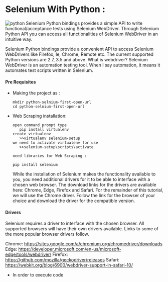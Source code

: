 # Selenium With Python :

![python](https://img.shields.io/badge/Made%20with-Python-1f425f.svg)
Selenium Python bindings provides a simple API to write functional/acceptance tests using Selenium WebDriver. Through Selenium Python API you can access all functionalities of Selenium WebDriver in an intuitive way.

Selenium Python bindings provide a convenient API to access Selenium WebDrivers like Firefox, Ie, Chrome, Remote etc. The current supported Python versions are 2.7, 3.5 and above.
What is webdriver?
Selenium WebDriver is an automation testing tool. When I say automation, it means it automates test scripts written in Selenium.

#### Pre Requisites

  - Making the project as :
    ```
    mkdir python-selnium-first-open-url
	cd python-selnium-first-open-url
    ```
  - Web Scraping installation:
     ```
     open command prompt type 
        pip install virtualenv
     create virtualenv
    	>>virtualenv selenium-setup
     we need to activate virtualenv for use
    	>>selenium-setup\scripts\activate
     
     need libraries for Web Scraping :
     
    pip install selenium
    ```
    While the installation of Selenium makes the functionality available to you, you need additional drivers for it to be able to interface with a chosen web browser. The download links for the drivers are available here: Chrome, Edge, Firefox and Safari. For the remainder of this tutorial, we will use the Chrome driver. Follow the link for the browser of your choice and download the driver for the compatible version.
    
#### Drivers

Selenium requires a driver to interface with the chosen browser.
All supported browsers will have their own drivers available. Links to some of the more popular browser drivers follow.    

Chrome:	https://sites.google.com/a/chromium.org/chromedriver/downloads
Edge:	https://developer.microsoft.com/en-us/microsoft-edge/tools/webdriver/
Firefox:	https://github.com/mozilla/geckodriver/releases
Safari:	https://webkit.org/blog/6900/webdriver-support-in-safari-10/

 - In order to execute code
